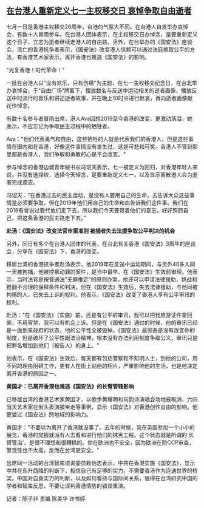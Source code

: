 <!--1688227158000-->
[在台港人重新定义七一主权移交日 哀悼争取自由逝者](https://www.rfa.org/mandarin/yataibaodao/gangtai/ec-07012023115758.html)
------

<p>七月一日是香港主权移交26周年，台港的气氛大不同。在台港人自发举办哀悼会，有数十人冒雨参与。在台港人团体表示，在主权移交日办悼念，是要重新定义这个日子，立志为逝者继续走港人的自由路。另外，在台举办的《国安法》座谈会，流亡的香港抗争者表示，《国安法》改变港人信赖可以通过法庭换取公平的方法，有香港艺术家表示，离开香港也难逃《国安法》的影响。</p><p>"光复香港！时代革命！"</p><p>一批在台港人以"没有欢乐，只有伤痛"为主题，在七一主权移交纪念日，在台北举办哀悼会，于“自由广场”牌匾下，摆放数名与反送中运动相关的逝者画像，播放反送中时流行的音乐和讲述逝者故事，并在晚上10时许进行默哀，再向逝者画像献花作悼念。</p><p>有数十名参与者冒雨出席，港人Ava回想2019至今香港的改变，更激动落泪，她表示，不应忘记为争取民主过程中的牺牲者。</p><p>Ava："他们代表勇气和自由，这些牺牲的人就是代表我们的香港人，但是这些事情在国内和在香港，好像这件事情没有发生过，这是可悲和可笑。香港人不管到那里都是香港人，我们争取和勇敢的心是不会改变。"</p><p>参与悼念的香港边城青年秘书长冯诏天表示，七一被定义为回归，对香港年轻人来说，并没有选择权，选择今天悼念，是要重新定义七一，以及显示离散港人会为逝者完成遗志。</p><p>冯诏天：“在香港过去的民主运动，是没有人要用自己的生命，去告诉大众这些事情是必须要争取，但在2019年他们用自己的生命和血告诉我们这件事。我们在2019有曾说过要代他们走下去，所以我们今天要带着他们的意志，好好照顾自己，把这条香港的民主路走下去。”</p><p><strong>赴汤：《国安法》改变法官审案准则 被捕者失去法援争取公平判决的机会 </strong></p><p>另外，同日有多个在台港人团体的代表，在台北有关香港《国安法》3周年的座谈会，分享在《国安法》下，香港的改变。</p><p>移居台湾的香港抗争者赴汤表示，他2019年在反送中运动期间，与另外40多人同一天被拘捕，他被控暴动罪的案件，是当中最早、在《国安法》生效前审理。他表示，当时法官是按普通法"无罪推定"的原则办案，他还可以申请法律援助，挑战和推翻不合理的保释条件和判决。但在《国安法》生效后，失去法律援助，与他同被拘捕的人，已失去上诉的权利。他表示，《国安法》改变了香港人享有公平审讯的权利。</p><p>赴汤："在《国安法》（实施）前，还是有公平的审讯，我可以把我旅游证件拿回来，不用宵禁，我可以有机会上诉。但是在《国安法》通过的时候，他的审讯已经是一面倒亲政府的状态，他的公平性全被毁掉。《国安法》最邪恶是没有改变你的制度，但是破坏了公平性跟法治精神，根本没有办法利用制度争取公义，审讯只是把罪名增加到他们（被告人）的身上。"</p><p>他表示，在《国安法》生效后，每天都有包括警察和不知明人士，到他的公司，用不同的理由阻碍工作，更有人在街上贴他的相片，严重影响他的生活，也是他决定离开香港的原因之一。</p><p><strong>黄国才：已离开香港也难逃《国安法》的长臂管辖影响</strong></p><p>已移居台湾的香港艺术家黄国才，以歌手黄耀明和何韵诗演唱会场地被取消、六四当天艺术家在街头表演被带走等事例，显示《国安法》对香港创作自由的影响。他更尝过《国安法》跨地域的影响力。</p><p>黄国才："不要以为离开了香港就没事了。去年的时候，我在英国参加一个小小的展览，香港的党报就派有人去看和进行他们的抹黑工程。这个状态就是所谓的‘长臂管治’，是很不理想和很糟糕的。你在欧洲也不安全，因为欧洲在防CCP审查，警觉性也不太高，反而在台湾更安全。"</p><p>出席同一活动的台湾智库谘询委员赖怡忠表示，中共在香港实施《国安法》，显示中共在东升西降的判断下，相信自己有足够的实力，不需要香港作为连通世界的桥梁。中国对自身实力的判断，以及如何看待与国际间关系，值得在台湾研究中国的学者和智库反思，不要让误判香港情势的错误重演。</p><p>记者：陈子非 责编 陈美华 许书婷</p><p></p>
